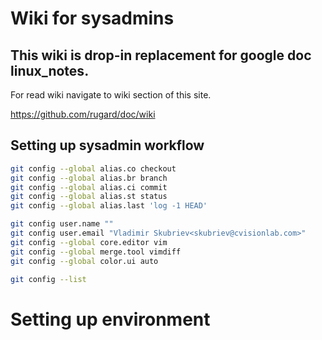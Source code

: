 # Wiki for sysadmins

## This wiki is drop-in replacement for google doc linux_notes.

For read wiki navigate to wiki section of this site.

https://github.com/rugard/doc/wiki

## Setting up sysadmin workflow

```bash
git config --global alias.co checkout
git config --global alias.br branch
git config --global alias.ci commit
git config --global alias.st status
git config --global alias.last 'log -1 HEAD'

git config user.name ""
git config user.email "Vladimir Skubriev<skubriev@cvisionlab.com>"
git config --global core.editor vim
git config --global merge.tool vimdiff
git config --global color.ui auto

git config --list
```
# Setting up environment

```
```

